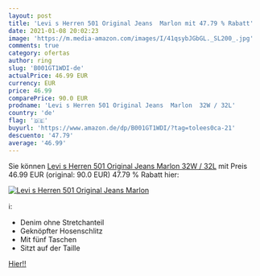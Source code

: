 ```yaml
---
layout: post
title: 'Levi s Herren 501 Original Jeans  Marlon mit 47.79 % Rabatt'
date: 2021-01-08 20:02:23
image: 'https://m.media-amazon.com/images/I/41qsybJGbGL._SL200_.jpg'
comments: true
category: ofertas
author: ring
slug: 'B001GT1WDI-de'
actualPrice: 46.99 EUR
currency: EUR
price: 46.99
comparePrice: 90.0 EUR
prodname: 'Levi s Herren 501 Original Jeans  Marlon  32W / 32L'
country: 'de'
flag: '🇩🇪'
buyurl: 'https://www.amazon.de/dp/B001GT1WDI/?tag=tolees0ca-21'
descuento: '47.79'
average: '46.99'
---
```


Sie können [Levi s Herren 501 Original Jeans  Marlon  32W / 32L](https://www.amazon.de/dp/B001GT1WDI/?tag=tolees0ca-21) mit Preis 46.99 EUR (original: 90.0 EUR) 47.79 % Rabatt hier:

[![Levi s Herren 501 Original Jeans  Marlon](https://m.media-amazon.com/images/I/41qsybJGbGL._SL200_.jpg)](https://www.amazon.de/dp/B001GT1WDI/?tag=tolees0ca-21)

ℹ️:

- Denim ohne Stretchanteil
- Geknöpfter Hosenschlitz
- Mit fünf Taschen
- Sitzt auf der Taille

[Hier!!](https://www.amazon.de/dp/B001GT1WDI/?tag=tolees0ca-21)
